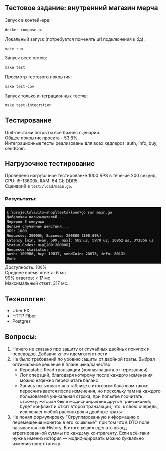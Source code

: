 ## Тестовое задание: внутренний магазин мерча

Запуск в контейнере:

```
docker compose up
```

Локальный запуск (потребуется поменять uri подключения к бд):

```
make run
```

Запуск всех тестов:

```
make test
```

Просмотр тестового покрытия:

```
make test-cov
```

Запуск только интеграционных тестов:

```
make test-integration
```

## Тестирование

Unit-nестами покрыты все бизнес сценарии.  
Общее покрытие проекта - 53.8%.  
Интеграционные тесты реализованы для всех хедлеров: auth, info, buy, sendCoin.

## Нагрузочное тестирование

Проведено нагрузочное тестирование 1000 RPS в течение 200 секунд.  
CPU: i5-13600k, RAM: 64 Gb DDR5  
Сценарий в `tests/load/main.go`.

### Результаты:

![результаты](tests/load/result.png)  
Доступность: 100%  
Среднее время ответа: 6 мс  
99% ответов: < 17 мс  
Максимальный ответ: 317 мс.

## Технологии:

-   Uber FX
-   HTTP Fiber
-   Postgres

## Вопросы:

1. Ничего не сказано про защиту от случайных двойных покупок и переводов. Добавил ключ идемпотентности.
2. Не было требований по уровню защиты от двойной траты. Выбрал оптимальное решение в плане цена/качество:
    - Repeatable Read транзакции (полная защита от перезаписи)
    - Лог операций, благодаря которому после каждого изменения можно надежно пересчитать баланс
    - Запись пользователя в таблице с итоговым балансом также пересчитывается после изменения, но поскольку там на каждого пользователя уникальная строка, при попытке прочитать строчку, которая была модифицирована другой транзакцией, будет конфликт и откат второй транзакции, что, в свою очередь, исключает любой рассинхрон и двойные траты
3. Не понял формулировку "Сгруппированную информацию о перемещении монеток в его кошельке", при том что в DTO поле называется coinHistory. В итоге решил сделать вывод агрегированной суммы по каждому контрагенту. Если всё-таки нужна именно история — модифицировать можно буквально изменив одну строчку.
